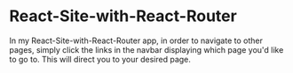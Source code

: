 # React-Site-with-React-Router

In my React-Site-with-React-Router app, in order to navigate to other pages, simply click the links in the navbar displaying which page you'd like to go to. This will direct you to your desired page.
